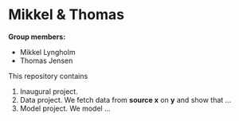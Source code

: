 # Mikkel & Thomas

**Group members:**
- Mikkel Lyngholm
- Thomas Jensen

This repository contains  
1. Inaugural project. 
2. Data project. We fetch data from **source x** on **y** and show that ...
3. Model project. We model ...

